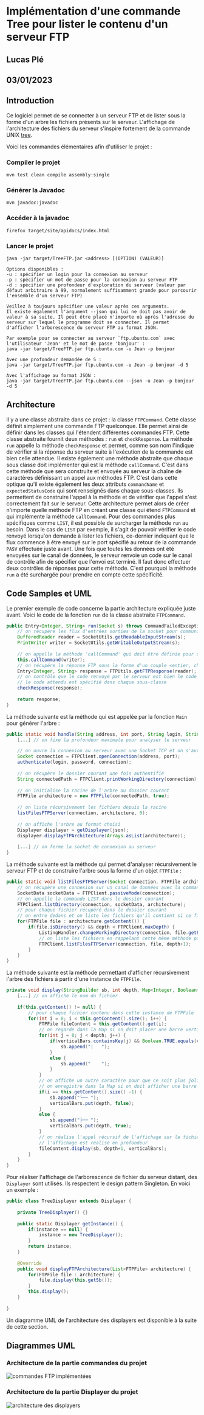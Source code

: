 # Implémentation d'une commande Tree pour lister le contenu d'un serveur FTP
## Lucas Plé 
## 03/01/2023

## Introduction
Ce logiciel permet de se connecter à un serveur FTP et de lister sous la forme d'un arbre les fichiers présents sur le serveur. L'affichage de l'architecture des fichiers du serveur s'inspire fortement de la commande UNIX [tree](https://linux.die.net/man/1/tree).

Voici les commandes élémentaires afin d'utiliser le projet :

### Compiler le projet 
```
mvn test clean compile assembly:single
```

### Générer la Javadoc
```
mvn javadoc:javadoc
```

### Accéder à la javadoc 
```
firefox target/site/apidocs/index.html
```

### Lancer le projet 
```
java -jar target/TreeFTP.jar <address> [(OPTION) (VALEUR)]

Options disponibles :
-u : spécifier un login pour la connexion au serveur 
-p : spécifier un mot de passe pour la connexion au serveur FTP
-d : spécifier une profondeur d'exploration du serveur (valeur par défaut arbitraire à 99, normalement suffisamment grande pour parcourir l'ensemble d'un serveur FTP)

Veillez à toujours spécifier une valeur après ces arguments. 
Il existe également l'argument --json qui lui ne doit pas avoir de valeur à sa suite. Il peut être placé n'importe où après l'adresse du serveur sur lequel le programme doit se connecter. Il permet d'afficher l'arborescence du serveur FTP au format JSON.

Par exemple pour se connecter au serveur `ftp.ubuntu.com` avec l'utilisateur 'Jean' et le mot de passe 'bonjour' :
java -jar target/TreeFTP.jar ftp.ubuntu.com -u Jean -p bonjour

Avec une profondeur demandée de 5 :
java -jar target/TreeFTP.jar ftp.ubuntu.com -u Jean -p bonjour -d 5

Avec l'affichage au format JSON :
java -jar target/TreeFTP.jar ftp.ubuntu.com --json -u Jean -p bonjour -d 5
```

## Architecture
Il y a une classe abstraite dans ce projet : la classe `FTPCommand`. Cette classe définit simplement une commande FTP quelconque. Elle permet ainsi de définir dans les classes qui l'étendent différentes commandes FTP. Cette classe abstraite fournit deux méthodes : `run` et `checkResponse`. La méthode `run` appelle la méthode `checkResponse` et permet, comme son nom l'indique de vérifier si la réponse du serveur suite à l'exécution de la commande est bien celle attendue. Il existe également une méthode abstraite que chaque sous classe doit implémenter qui est la méthode `callCommand`.  C'est dans cette méthode que sera construite et envoyée au serveur la chaîne de caractères définissant un appel aux méthodes FTP. C'est dans cette optique qu'il existe également les deux attributs `commandName` et `expectedStatusCode` qui sont renseignés dans chaque sous-classes. Ils permettent de construire l'appel à la méthode et de vérifier que l'appel s'est correctement fait sur le serveur. Cette architecture permet alors de créer n'importe quelle méthode FTP en créant une classe qui étend `FTPCommand` et qui implémente la méthode `callCommand`. Pour des commandes plus spécifiques comme `LIST`, il est possible de surcharger la méthode `run` au besoin. Dans le cas de `LIST` par exemple, il s'agit de pouvoir vérifier le code renvoyé lorsqu'on demande à lister les fichiers, ce-dernier indiquant que le flux commence à être envoyé sur le port spécifié au retour de la commande `PASV` effectuée juste avant. Une fois que toutes les données ont été envoyées sur le canal de données, le serveur renvoie un code sur le canal de contrôle afin de spécifier que l'envoi est terminé. Il faut donc effectuer deux contrôles de réponses pour cette méthode. C'est pourquoi la méthode `run` a été surchargée pour prendre en compte cette spécificité.

## Code Samples et UML
Le premier exemple de code concerne la partie architecture expliquée juste avant. Voici le code de la fonction `run` de la classe abstraite `FTPCommand`.
```java
public Entry<Integer, String> run(Socket s) throws CommandFailedException {
    // on récupére les flux d'entrées sorties de la socket pour communiquer avec le serveur
    BufferedReader reader = SocketUtils.getReadableInputStream(s);
    PrintWriter writer = SocketUtils.getWritableOutputStream(s);
    
    // on appelle la méthode 'callCommand' qui doit être définie pour chaque méthode FTP
    this.callCommand(writer);
    // on récupére la réponse FTP sous la forme d'un couple <entier, chaine de caractères> pour isoler le code de la réponse
    Entry<Integer, String> response = FTPUtils.getFTPResponse(reader);
    // on contrôle que le code renvoyé par le serveur est bien le code attendu lors du succès de la méthode FTP qu'on appelle
    // le code attendu est spécifié dans chaque sous-classe
    checkResponse(response);
    
    return response;
}
```

La méthode suivante est la méthode qui est appelée par la fonction `Main` pour générer l'arbre :
```java
public static void handle(String address, int port, String login, String password, int maxDepth, boolean json) throws CommandFailedException {
    [...] // on fixe la profondeur maximale pour analyser le serveur

    // on ouvre la connexion au serveur avec une Socket TCP et on s'authentifie auprès du serveur avec le login et le password passé en paramètre du programme
    Socket connection = FTPClient.openConnection(address, port);
    authenticate(login, password, connection);
    
    // on récupère le dossier courant une fois authentifié
    String connectedPath = FTPClient.printWorkingDirectory(connection);
    
    // on initialise la racine de l'arbre au dossier courant
    FTPFile architecture = new FTPFile(connectedPath, true);
    
    // on liste récursivement les fichiers depuis la racine
    listFilesFTPServer(connection, architecture, 0);
    
    // on affiche l'arbre au format choisi
    Displayer displayer = getDisplayer(json);
    displayer.displayFTPArchitecture(Arrays.asList(architecture));
    
    [...] // on ferme la socket de connexion au serveur
}
```

La méthode suivante est la méthode qui permet d'analyser récursivement le serveur FTP et de construire l'arbre sous la forme d'un objet `FTPFile` :
```java
public static void listFilesFTPServer(Socket connection, FTPFile architecture, int depth) throws CommandFailedException {
    // on récupère une connexion sur un canal de données avec la commande PASV
    SocketData socketData = FTPClient.passiveMode(connection);
    // on appelle la commande LIST dans le dossier courant
    FTPClient.listDirectory(connection, socketData, architecture);
    // pour chaque fichier récupéré dans le dossier courant
    // on entre dedans et on liste les fichiers qu'il contient si ce fichier et un dossier et si on n'a pas dépassé la profondeur demandé au lancement du programme
    for(FTPFile file : architecture.getContent()) {
        if(file.isDirectory() && depth < FTPClient.maxDepth) {
            ListingHandler.changeWorkingDirectory(connection, file.getPath());
            // on liste les fichiers en rappelant cette même méthode pour réaliser un parcours en profondeur
            FTPClient.listFilesFTPServer(connection, file, depth+1);
        }
    }
}
```

La méthode suivante est la méthode permettant d'afficher récursivement l'arbre des fichiers à partir d'une instance de `FTPFile`.
```java
private void display(StringBuilder sb, int depth, Map<Integer, Boolean> verticalBars) {
    [...] // on affiche le nom du fichier
    
    if(this.getContent() != null) {
        // pour chaque fichier contenu dans cette instance de FTPFile
        for(int i = 0; i < this.getContent().size(); i++) {
            FTPFile fileContent = this.getContent().get(i);
            // on regarde dans la Map si on doit placer une barre verticale à cette profondeur ou non (pour représenter un dossier d'un niveau plus haut dans l'arbre)
            for(int j = 0; j < depth; j++) {
                if(verticalBars.containsKey(j) && Boolean.TRUE.equals(verticalBars.get(j))) {
                    sb.append("|   ");
                }
                else {
                    sb.append("    ");
                }
            }
            // on affiche un autre caractère pour que ce soit plus joli si on pointe sur le dernier objet contenu dans le dossier courant
            // on enregistre dans la Map si on doit afficher une barre verticale ou non en fonction de ça
            if(i == this.getContent().size() -1) {
                sb.append("└── ");
                verticalBars.put(depth, false);
            }
            else {
                sb.append("├── ");
                verticalBars.put(depth, true);
            }
            // on réalise l'appel récursif de l'affichage sur le fichier que l'on traite actuellement dans la boucle
            // l'affichage est réalisé en profondeur
            fileContent.display(sb, depth+1, verticalBars);
        }
    }
}
```

Pour réaliser l'affichage de l'arborescence de fichier du serveur distant, des `Displayer` sont utilisés. Ils respectent le design pattern Singleton. En voici un exemple :
```java
public class TreeDisplayer extends Displayer {
	
	private TreeDisplayer() {}
	
	public static Displayer getInstance() {
		if(instance == null) {
			instance = new TreeDisplayer();
		}
		return instance;
	}
	
	@Override
	public void displayFTPArchitecture(List<FTPFile> architecture) {
		for(FTPFile file : architecture) {
			file.display(this.getSb());
		}
		this.display();
	}
	
}
```
Un diagramme UML de l'architecture des displayers est disponible à la suite de cette section.

## Diagrammes UML

### Architecture de la partie commandes du projet
![commandes FTP implémentées](./doc/FTP_commands.png)

### Architecture de la partie Displayer du projet
![architecture des displayers](./doc/displayers.png)
